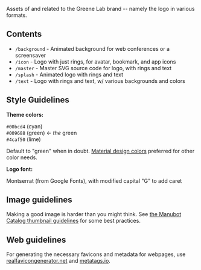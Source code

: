 Assets of and related to the Greene Lab brand -- namely the logo in various formats.

## Contents

- `/background` - Animated background for web conferences or a screensaver
- `/icon` - Logo with just rings, for avatar, bookmark, and app icons
- `/master` - Master SVG source code for logo, with rings and text
- `/splash` - Animated logo with rings and text
- `/text` - Logo with rings and text, w/ various backgrounds and colors

## Style Guidelines

**Theme colors:**

`#00bcd4` (cyan)  
`#009688` (green) ← _the_ green  
`#4caf50` (lime)

Default to "green" when in doubt.
[Material design colors](https://www.materialpalette.com/colors) preferred for other color needs.

**Logo font:**

Montserrat (from Google Fonts), with modified capital "G" to add caret

## Image guidelines

Making a good image is harder than you might think.
See [the Manubot Catalog thumbnail guidelines](https://github.com/manubot/catalog#thumbnail-guidelines) for some best practices.

## Web guidelines

For generating the necessary favicons and metadata for webpages, use [realfavicongenerator.net](https://realfavicongenerator.net/) and [metatags.io](https://metatags.io/).
